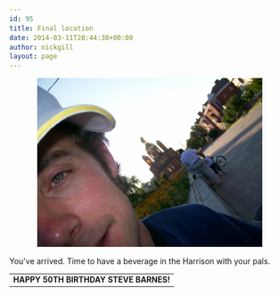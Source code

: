 ```yaml
---
id: 95
title: Final location
date: 2014-03-11T20:44:38+00:00
author: nickgill
layout: page
---
```


<p align="center">
<img src="../sb20.JPG" width="80%" alt="legend" />
</p>
<p>
You've arrived. Time to have a beverage in the Harrison with your pals.
</p>
<table width="100%" cellspacing="20">
  <tr><td align="center"><B>HAPPY 50TH BIRTHDAY STEVE BARNES!</B></td></tr>
</table>
